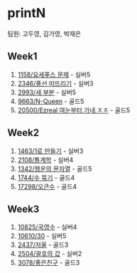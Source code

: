 # printN
팀원: 고두영, 김가영, 박재은

## Week1
1. [1158/요세푸스 문제](https://www.acmicpc.net/problem/1158) - 실버5
2. [2346/풍선 떠뜨리기](https://www.acmicpc.net/problem/2346) - 실버3
3. [2993/세 부분](https://www.acmicpc.net/problem/2993) - 실버5
4. [9663/N-Queen](https://www.acmicpc.net/problem/9663) - 골드5
5. [20500/Ezreal 여눈부터 가네 ㅈㅈ](https://www.acmicpc.net/problem/20500) - 골드5

## Week2
1. [1463/1로 만들기](https://www.acmicpc.net/problem/1463) - 실버3
2. [2108/통계학](https://www.acmicpc.net/problem/2108) - 실버4
3. [1342/행운의 문자열](https://www.acmicpc.net/problem/1342) - 골드5
4. [1744/수 묶기](https://www.acmicpc.net/problem/1744) - 골드4
5. [17298/오큰수](https://www.acmicpc.net/problem/17298) - 골드4

## Week3
1. [10825/국영수](https://www.acmicpc.net/problem/10825) - 실버4
2. [10610/30](https://www.acmicpc.net/problem/10610) - 실버5
3. [2437/저울](https://www.acmicpc.net/problem/2437) - 골드3
4. [2504/괄호의 값](https://www.acmicpc.net/problem/2504) - 실버2
5. [3078/좋은친구](https://www.acmicpc.net/problem/3078) - 골드3
